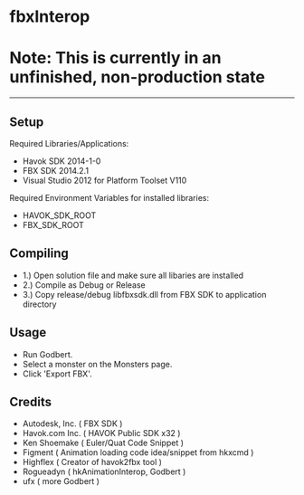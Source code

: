 # fbxInterop
# Note: This is currently in an unfinished, non-production state
---------------------
Setup
---
Required Libraries/Applications:
- Havok SDK 2014-1-0
- FBX SDK 2014.2.1
- Visual Studio 2012 for Platform Toolset V110

Required Environment Variables for installed libraries:
- HAVOK_SDK_ROOT
- FBX_SDK_ROOT

Compiling
---------------------
- 1.) Open solution file and make sure all libaries are installed
- 2.) Compile as Debug or Release
- 3.) Copy release/debug libfbxsdk.dll from FBX SDK to application directory

Usage
---------------------
- Run Godbert.
- Select a monster on the Monsters page.
- Click 'Export FBX'.

Credits
---------------------
- Autodesk, Inc. ( FBX SDK )
- Havok.com Inc. ( HAVOK Public SDK x32 )
- Ken Shoemake ( Euler/Quat Code Snippet )
- Figment ( Animation loading code idea/snippet from hkxcmd )
- Highflex ( Creator of havok2fbx tool )
- Rogueadyn ( hkAnimationInterop, Godbert )
- ufx ( more Godbert )
